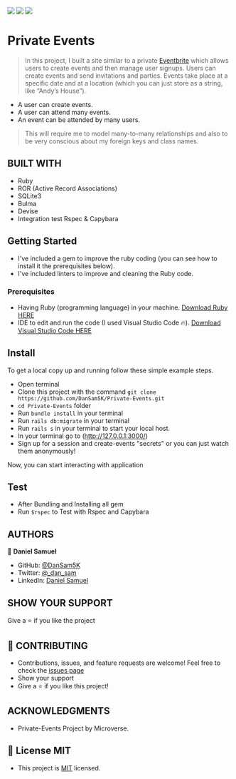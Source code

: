 ![](https://img.shields.io/badge/Microverse-blueviolet) ![](<https://img.shields.io/badge/-Ruby-rgb(199%2C%2032%2C%2039)?style=plastic&logo=ruby>) ![](<https://img.shields.io/badge/-Rails-rgb(199%2C%2032%2C%2039)?style=plastic&logo=rails>)

# Private Events

> In this project, I built a site similar to a private [Eventbrite](https://www.eventbrite.com/) which allows users to create events and then manage user signups. Users can create events and send invitations and parties. Events take place at a specific date and at a location (which you can just store as a string, like “Andy’s House”).
- A user can create events. 
- A user can attend many events. 
- An event can be attended by many users. 
> This will require me to model many-to-many relationships and also to be very conscious about my foreign keys and class names.

## BUILT WITH

- Ruby
- ROR (Active Record Associations)
- SQLite3
- Bulma
- Devise
- Integration test Rspec & Capybara

## Getting Started 

- I've included a gem to improve the ruby coding (you can see how to install it the prerequisites below).
- I've included linters to improve and cleaning the Ruby code.

### Prerequisites

- Having Ruby (programming language) in your machine. <a href="https://www.ruby-lang.org/en/downloads/">Download Ruby HERE</a>
- IDE to edit and run the code (I used Visual Studio Code 🔥).
<a href="https://code.visualstudio.com/Download">Download Visual Studio Code HERE</a>

## Install

To get a local copy up and running follow these simple example steps.
- Open terminal
- Clone this project with the command `git clone https://github.com/DanSam5K/Private-Events.git`
- `cd Private-Events` folder
- Run `bundle install` in your terminal
- Run `rails db:migrate` in your terminal
- Run `rails s` in your terminal to start your local host.
- In your terminal go to (http://127.0.0.1:3000/) 
- Sign up for a session and create-events "secrets" or you can just watch them anonymously!

Now, you can start interacting with application

## Test

- After Bundling and Installing all gem
- Run `$rspec` to Test with Rspec and Capybara

## AUTHORS

👤 **Daniel Samuel**

- GitHub: [@DanSam5K ](https://github.com/DanSam5K)
- Twitter: [@_dan_sam](https://twitter.com/_dan_sam)
- LinkedIn: [Daniel Samuel](https://www.linkedin.com/)

## SHOW YOUR SUPPORT
Give a ⭐️ if you like the project

## 🤝 CONTRIBUTING
- Contributions, issues, and feature requests are welcome!
Feel free to check the [issues page](https://github.com/DanSam5K/Private-Events/issues) 
- Show your support
- Give a ⭐️ if you like this project!

## ACKNOWLEDGMENTS

- Private-Events Project by Microverse.

## 📝 License MIT
- This project is [MIT](https://github.com/git/git-scm.com/blob/main/MIT-LICENSE.txt) licensed.
